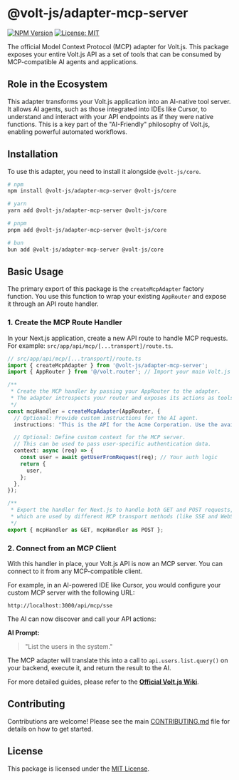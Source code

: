 # @volt-js/adapter-mcp-server

[![NPM Version](https://img.shields.io/npm/v/@volt-js/adapter-mcp-server.svg)](https://www.npmjs.com/package/@volt-js/adapter-mcp-server)
[![License: MIT](https://img.shields.io/badge/License-MIT-yellow.svg)](https://opensource.org/licenses/MIT)

The official Model Context Protocol (MCP) adapter for Volt.js. This package exposes your entire Volt.js API as a set of tools that can be consumed by MCP-compatible AI agents and applications.

## Role in the Ecosystem

This adapter transforms your Volt.js application into an AI-native tool server. It allows AI agents, such as those integrated into IDEs like Cursor, to understand and interact with your API endpoints as if they were native functions. This is a key part of the "AI-Friendly" philosophy of Volt.js, enabling powerful automated workflows.

## Installation

To use this adapter, you need to install it alongside `@volt-js/core`.

```bash
# npm
npm install @volt-js/adapter-mcp-server @volt-js/core

# yarn
yarn add @volt-js/adapter-mcp-server @volt-js/core

# pnpm
pnpm add @volt-js/adapter-mcp-server @volt-js/core

# bun
bun add @volt-js/adapter-mcp-server @volt-js/core
```

## Basic Usage

The primary export of this package is the `createMcpAdapter` factory function. You use this function to wrap your existing `AppRouter` and expose it through an API route handler.

### 1. Create the MCP Route Handler

In your Next.js application, create a new API route to handle MCP requests. For example: `src/app/api/mcp/[...transport]/route.ts`.

```typescript
// src/app/api/mcp/[...transport]/route.ts
import { createMcpAdapter } from '@volt-js/adapter-mcp-server';
import { AppRouter } from '@/volt.router'; // Import your main Volt.js router

/**
 * Create the MCP handler by passing your AppRouter to the adapter.
 * The adapter introspects your router and exposes its actions as tools.
 */
const mcpHandler = createMcpAdapter(AppRouter, {
  // Optional: Provide custom instructions for the AI agent.
  instructions: "This is the API for the Acme Corporation. Use the available tools to manage users and products.",

  // Optional: Define custom context for the MCP server.
  // This can be used to pass user-specific authentication data.
  context: async (req) => {
    const user = await getUserFromRequest(req); // Your auth logic
    return {
      user,
    };
  },
});

/**
 * Export the handler for Next.js to handle both GET and POST requests,
 * which are used by different MCP transport methods (like SSE and WebSockets).
 */
export { mcpHandler as GET, mcpHandler as POST };
```

### 2. Connect from an MCP Client

With this handler in place, your Volt.js API is now an MCP server. You can connect to it from any MCP-compatible client.

For example, in an AI-powered IDE like Cursor, you would configure your custom MCP server with the following URL:

```
http://localhost:3000/api/mcp/sse
```

The AI can now discover and call your API actions:

**AI Prompt:**
> "List the users in the system."

The MCP adapter will translate this into a call to `api.users.list.query()` on your backend, execute it, and return the result to the AI.

For more detailed guides, please refer to the **[Official Volt.js Wiki](https://voltjs.com/docs)**.

## Contributing

Contributions are welcome! Please see the main [CONTRIBUTING.md](/CONTRIBUTING.md) file for details on how to get started.

## License

This package is licensed under the [MIT License](/LICENSE).
